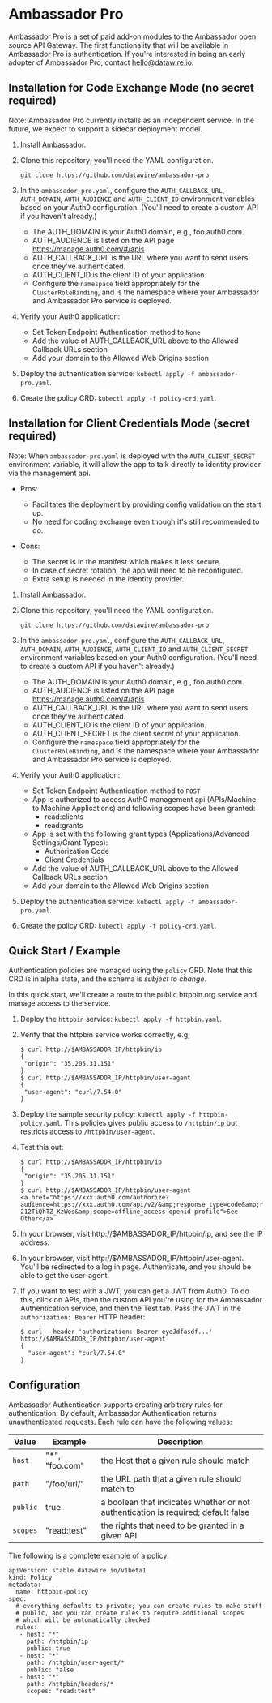 # Ambassador Pro

Ambassador Pro is a set of paid add-on modules to the Ambassador open source API Gateway. The first functionality that will be available in Ambassador Pro is authentication. If you're interested in being an early adopter of Ambassador Pro, contact hello@datawire.io.

## Installation for Code Exchange Mode (no secret required)

Note: Ambassador Pro currently installs as an independent service. In the future, we expect to support a sidecar deployment model.

1. Install Ambassador.
2. Clone this repository; you'll need the YAML configuration.
   
   ```
   git clone https://github.com/datawire/ambassador-pro
   ```

3. In the `ambassador-pro.yaml`, configure the `AUTH_CALLBACK_URL`, `AUTH_DOMAIN`, `AUTH_AUDIENCE` and `AUTH_CLIENT_ID` environment variables based on your Auth0 configuration. (You'll need to create a custom API if you haven't already.)
   * The AUTH_DOMAIN is your Auth0 domain, e.g., foo.auth0.com.
   * AUTH_AUDIENCE is listed on the API page https://manage.auth0.com/#/apis
   * AUTH_CALLBACK_URL is the URL where you want to send users once they've authenticated.
   * AUTH_CLIENT_ID is the client ID of your application. 
   * Configure the `namespace` field appropriately for the `ClusterRoleBinding`, and is the namespace where your Ambassador and Ambassador Pro service is deployed.
4. Verify your Auth0 application:
   * Set Token Endpoint Authentication method to `None`
   * Add the value of AUTH_CALLBACK_URL above to the Allowed Callback URLs section
   * Add your domain to the Allowed Web Origins section
5. Deploy the authentication service: `kubectl apply -f ambassador-pro.yaml`.
6. Create the policy CRD: `kubectl apply -f policy-crd.yaml`.

## Installation for Client Credentials Mode (secret required)

Note: When `ambassador-pro.yaml` is deployed with the `AUTH_CLIENT_SECRET` environment variable, it will allow the app to talk directly to identity provider via the management api.

* Pros:
  * Facilitates the deployment by providing config validation on the start up.
  * No need for coding exchange even though it's still recommended to do.

* Cons:
  * The secret is in the manifest which makes it less secure.
  * In case of secret rotation, the app will need to be reconfigured. 
  * Extra setup is needed in the identity provider.

1. Install Ambassador.
2. Clone this repository; you'll need the YAML configuration.
   
   ```
   git clone https://github.com/datawire/ambassador-pro
   ```

3. In the `ambassador-pro.yaml`, configure the `AUTH_CALLBACK_URL`, `AUTH_DOMAIN`, `AUTH_AUDIENCE`, `AUTH_CLIENT_ID` and `AUTH_CLIENT_SECRET` environment variables based on your Auth0 configuration. (You'll need to create a custom API if you haven't already.)
   * The AUTH_DOMAIN is your Auth0 domain, e.g., foo.auth0.com.
   * AUTH_AUDIENCE is listed on the API page https://manage.auth0.com/#/apis
   * AUTH_CALLBACK_URL is the URL where you want to send users once they've authenticated.
   * AUTH_CLIENT_ID is the client ID of your application.
   * AUTH_CLIENT_SECRET is the client secret of your application. 
   * Configure the `namespace` field appropriately for the `ClusterRoleBinding`, and is the namespace where your Ambassador and Ambassador Pro service is deployed.
4. Verify your Auth0 application:
   * Set Token Endpoint Authentication method to `POST`
   * App is authorized to access Auth0 management api (APIs/Machine to Machine Applications) and following scopes have been granted:
      * read:clients
      * read:grants
   * App is set with the following grant types (Applications/Advanced Settings/Grant Types):
      * Authorization Code
      * Client Credentials   
   * Add the value of AUTH_CALLBACK_URL above to the Allowed Callback URLs section
   * Add your domain to the Allowed Web Origins section
5. Deploy the authentication service: `kubectl apply -f ambassador-pro.yaml`.
6. Create the policy CRD: `kubectl apply -f policy-crd.yaml`.

## Quick Start / Example

Authentication policies are managed using the `policy` CRD. Note that this CRD is in alpha state, and the schema is *subject to change*.

In this quick start, we'll create a route to the public httpbin.org service and manage access to the service.

1. Deploy the `httpbin` service: `kubectl apply -f httpbin.yaml`.
2. Verify that the httpbin service works correctly, e.g,

   ```
   $ curl http://$AMBASSADOR_IP/httpbin/ip
   {
    "origin": "35.205.31.151"
   }
   $ curl http://$AMBASSADOR_IP/httpbin/user-agent
   {
    "user-agent": "curl/7.54.0"
   }
   ```

3. Deploy the sample security policy: `kubectl apply -f httpbin-policy.yaml`. This policies gives public access to `/httpbin/ip` but restricts access to `/httpbin/user-agent`.
4. Test this out:

   ```
   $ curl http://$AMBASSADOR_IP/httpbin/ip
   {
    "origin": "35.205.31.151"
   }
   $ curl http://$AMBASSADOR_IP/httpbin/user-agent
   <a href="https://xxx.auth0.com/authorize?audience=https://xxx.auth0.com/api/v2/&amp;response_type=code&amp;redirect_uri=http://35.226.13.0/callback&amp;client_id=Z6m3lwCot6GaThT4L142nkOKNPeDe87n&amp;state=eyJhbGciOiJIUzI1NiIsInR5cCI6IkpXVCJ9.eyJleHAiOjE1MzY2OTQ2MjglhdCI6MUzNjY5NDMyOCwianRpIjoiN2FjOThjZTQtYjdjZi00NTU3LTlkYTEtZGJjNzZjYzNjZjg4IiwibmJmIjowLCJwYXRoIjoiL2h0dHBiaW4vdXNi1hZ2VudCJ9.NtBA5deqPn5XI7vonca4tpgYNrM-212TiQhTZ_KzWos&amp;scope=offline_access openid profile">See Other</a>
   ```

5. In your browser, visit http://$AMBASSADOR_IP/httpbin/ip, and see the IP address.

6. In your browser, visit http://$AMBASSADOR_IP/httpbin/user-agent. You'll be redirected to a log in page. Authenticate, and you should be able to get the user-agent.

7. If you want to test with a JWT, you can get a JWT from Auth0. To do this, click on APIs, then the custom API you're using for the Ambassador Authentication service, and then the Test tab. Pass the JWT in the `authorization: Bearer` HTTP header:

   ```
   $ curl --header 'authorization: Bearer eyeJdfasdf...' http://$AMBASSADOR_IP/httpbin/user-agent
   {
     "user-agent": "curl/7.54.0"
   }
   ```

## Configuration

Ambassador Authentication supports creating arbitrary rules for authentication. By default, Ambassador Authentication returns unauthenticated requests. Each rule can have the following values:

| Value     | Example    | Description |
| -----     | -------    | -----------                  |
| `host`    | "*", "foo.com" | the Host that a given rule should match |
| `path`    | "/foo/url/"    | the URL path that a given rule should match to |
| `public`  | true           | a boolean that indicates whether or not authentication is required; default false |
| `scopes`  | "read:test" | the rights that need to be granted in a given API |

The following is a complete example of a policy:

```
apiVersion: stable.datawire.io/v1beta1
kind: Policy
metadata:
  name: httpbin-policy
spec:
  # everything defaults to private; you can create rules to make stuff
  # public, and you can create rules to require additional scopes
  # which will be automatically checked
  rules:
   - host: "*"
     path: /httpbin/ip
     public: true
   - host: "*"
     path: /httpbin/user-agent/*
     public: false
   - host: "*"
     path: /httpbin/headers/*
     scopes: "read:test"
```